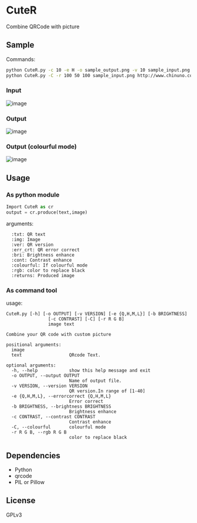 # CuteR
Combine QRCode with picture

## Sample

Commands:

```bash
python CuteR.py -c 10 -e H -o sample_output.png -v 10 sample_input.png http://www.chinuno.com
python CuteR.py -C -r 100 50 100 sample_input.png http://www.chinuno.com #colourful mode
```
### Input

![image](https://github.com/chinuno-usami/CuteR/raw/master/sample_input.png)

### Output

![image](https://github.com/chinuno-usami/CuteR/raw/master/sample_output.png)

### Output (colourful mode)

![image](https://github.com/chinuno-usami/CuteR/raw/master/sample_output_colourful.png)

## Usage

### As python module

```python
Import CuteR as cr
output = cr.produce(text,image)
```

arguments:

      :txt: QR text
      :img: Image
      :ver: QR version
      :err_crt: QR error correct
      :bri: Brightness enhance
      :cont: Contrast enhance
      :colourful: If colourful mode
      :rgb: color to replace black
      :returns: Produced image

### As command tool

usage:
```
CuteR.py [-h] [-o OUTPUT] [-v VERSION] [-e {Q,H,M,L}] [-b BRIGHTNESS]
                [-c CONTRAST] [-C] [-r R G B]
                image text

Combine your QR code with custom picture

positional arguments:
  image
  text                  QRcode Text.

optional arguments:
  -h, --help            show this help message and exit
  -o OUTPUT, --output OUTPUT
                        Name of output file.
  -v VERSION, --version VERSION
                        QR version.In range of [1-40]
  -e {Q,H,M,L}, --errorcorrect {Q,H,M,L}
                        Error correct
  -b BRIGHTNESS, --brightness BRIGHTNESS
                        Brightness enhance
  -c CONTRAST, --contrast CONTRAST
                        Contrast enhance
  -C, --colourful       colourful mode
  -r R G B, --rgb R G B
                        color to replace black
```
## Dependencies
- Python
- qrcode
- PIL or Pillow

## License
GPLv3

